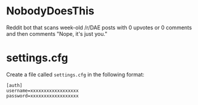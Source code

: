 NobodyDoesThis
==============

Reddit bot that scans week-old /r/DAE posts with 0 upvotes or 0 comments and then comments "Nope, it's just you."

settings.cfg
============

Create a file called `settings.cfg` in the following format:

    [auth]
    username=xxxxxxxxxxxxxxxxxx
    password=xxxxxxxxxxxxxxxxxx